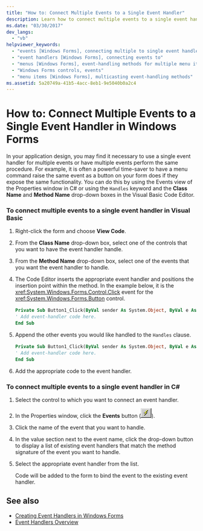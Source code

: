 ```yaml
---
title: "How to: Connect Multiple Events to a Single Event Handler"
description: Learn how to connect multiple events to a single event handler in Windows Forms by using the Events view of the Properties window in C#.
ms.date: "03/30/2017"
dev_langs: 
  - "vb"
helpviewer_keywords: 
  - "events [Windows Forms], connecting multiple to single event handler"
  - "event handlers [Windows Forms], connecting events to"
  - "menus [Windows Forms], event-handling methods for multiple menu items"
  - "Windows Forms controls, events"
  - "menu items [Windows Forms], multicasting event-handling methods"
ms.assetid: 5a20749a-41b5-4acc-8eb1-9e5040b0a2c4
---
```

# How to: Connect Multiple Events to a Single Event Handler in Windows Forms

In your application design, you may find it necessary to use a single event handler for multiple events or have multiple events perform the same procedure. For example, it is often a powerful time-saver to have a menu command raise the same event as a button on your form does if they expose the same functionality. You can do this by using the Events view of the Properties window in C# or using the `Handles` keyword and the **Class Name** and **Method Name** drop-down boxes in the Visual Basic Code Editor.  
  
### To connect multiple events to a single event handler in Visual Basic  
  
1. Right-click the form and choose **View Code**.  
  
2. From the **Class Name** drop-down box, select one of the controls that you want to have the event handler handle.  
  
3. From the **Method Name** drop-down box, select one of the events that you want the event handler to handle.  
  
4. The Code Editor inserts the appropriate event handler and positions the insertion point within the method. In the example below, it is the <xref:System.Windows.Forms.Control.Click> event for the <xref:System.Windows.Forms.Button> control.  
  
    ```vb  
    Private Sub Button1_Click(ByVal sender As System.Object, ByVal e As System.EventArgs) Handles Button1.Click  
    ' Add event-handler code here.  
    End Sub  
    ```  
  
5. Append the other events you would like handled to the `Handles` clause.  
  
    ```vb  
    Private Sub Button1_Click(ByVal sender As System.Object, ByVal e As System.EventArgs) Handles Button1.Click, Button2.Click  
    ' Add event-handler code here.  
    End Sub  
    ```  
  
6. Add the appropriate code to the event handler.  
  
### To connect multiple events to a single event handler in C\#
  
1. Select the control to which you want to connect an event handler.  
  
2. In the Properties window, click the **Events** button (![Events Button](./media/vxeventsbutton-propertieswindow.png "vxEventsButton_PropertiesWindow")).  
  
3. Click the name of the event that you want to handle.  
  
4. In the value section next to the event name, click the drop-down button to display a list of existing event handlers that match the method signature of the event you want to handle.  
  
5. Select the appropriate event handler from the list.  
  
     Code will be added to the form to bind the event to the existing event handler.  
  
## See also

- [Creating Event Handlers in Windows Forms](creating-event-handlers-in-windows-forms.md)
- [Event Handlers Overview](event-handlers-overview-windows-forms.md)
